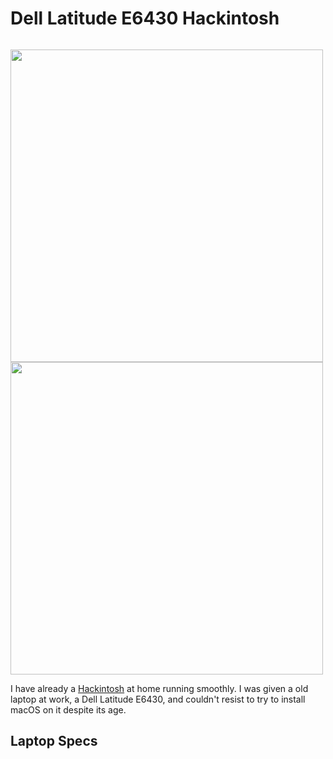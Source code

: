 # Dell Latitude E6430 Hackintosh

<p style="float:left">
    <img src="https://raw.githubusercontent.com/kinoute/Hack-Dell-Latitude-E6430/master/Pictures/Laptop.jpg" alt="" width="500" />
    <img src="https://raw.githubusercontent.com/kinoute/Hack-Dell-Latitude-E6430/master/Pictures/system.png" alt="" width="500" />
<p>

I have already a [Hackintosh](https://github.com/kinoute/Hack-Z370-HD3P-i5-8400) at home running smoothly. I was given a old laptop at work, a Dell Latitude E6430, and couldn't resist to try to install macOS on it despite its age.

## Laptop Specs



